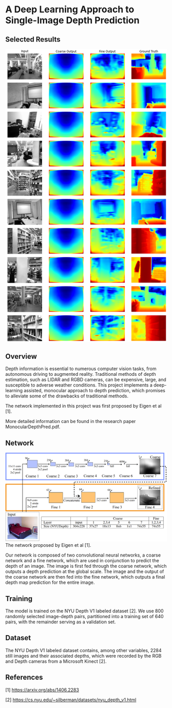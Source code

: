 # A Deep Learning Approach to Single-Image Depth Prediction

## Selected Results
![Results](results.png "Some Results")

## Overview
Depth information is essential to numerous computer vision tasks, from autonomous driving to augmented reality. Traditional methods of depth estimation, such as
LIDAR and RGBD cameras, can be expensive, large, and susceptible to adverse weather conditions. This project implements a deep-learning assisted, monocular approach to depth prediction,
which promises to alleviate some of the drawbacks of traditional methods.  

The network implemented in this project was first proposed by Eigen et al [1]. 

More detailed information can be found in the research paper MonocularDepthPred.pdf.

## Network
![network](Network.png "The Network")
The network proposed by Eigen et al [1].  

Our network is composed of two convolutional neural networks, a coarse network and a fine network, which are used in conjunction to predict the depth of an image. The image is
first fed through the coarse network, which outputs a depth prediction at the global scale. 
The image and the output of the coarse network are then fed into the fine network, which outputs a final depth map prediction for the entire image.

## Training
The model is trained on the NYU Depth V1 labeled dataset [2]. We use 800 randomly selected image-depth pairs, partitioned into a training set of 640 pairs,
with the remainder serving as a validation set.

## Dataset
The NYU Depth V1 labeled dataset contains, among other variables, 2284 still images and their associated depths, which were recorded by the RGB and Depth cameras from a Microsoft Kinect [2].

## References
[1] https://arxiv.org/abs/1406.2283  

[2] https://cs.nyu.edu/~silberman/datasets/nyu_depth_v1.html
